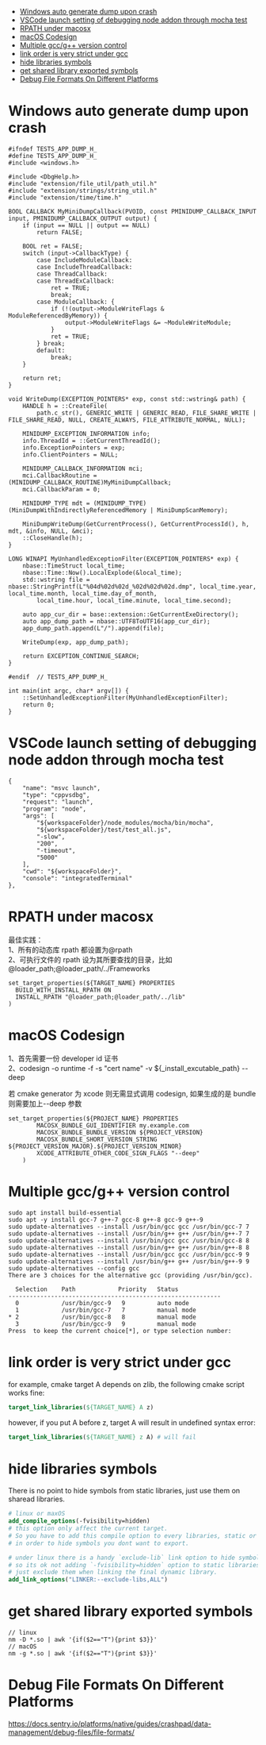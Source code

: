 - [Windows auto generate dump upon crash](#windows-auto-generate-dump-upon-crash)
- [VSCode launch setting of debugging node addon through mocha test](#vscode-launch-setting-of-debugging-node-addon-through-mocha-test)
- [RPATH under macosx](#rpath-under-macosx)
- [macOS Codesign](#macos-codesign)
- [Multiple gcc/g++ version control](#multiple-gccg-version-control)
- [link order is very strict under gcc](#link-order-is-very-strict-under-gcc)
- [hide libraries symbols](#hide-libraries-symbols)
- [get shared library exported symbols](#get-shared-library-exported-symbols)
- [Debug File Formats On Different Platforms](#debug-file-formats-on-different-platforms)

# Windows auto generate dump upon crash

```
#ifndef TESTS_APP_DUMP_H_
#define TESTS_APP_DUMP_H_
#include <windows.h>

#include <DbgHelp.h>
#include "extension/file_util/path_util.h"
#include "extension/strings/string_util.h"
#include "extension/time/time.h"

BOOL CALLBACK MyMiniDumpCallback(PVOID, const PMINIDUMP_CALLBACK_INPUT input, PMINIDUMP_CALLBACK_OUTPUT output) {
    if (input == NULL || output == NULL)
        return FALSE;

    BOOL ret = FALSE;
    switch (input->CallbackType) {
        case IncludeModuleCallback:
        case IncludeThreadCallback:
        case ThreadCallback:
        case ThreadExCallback:
            ret = TRUE;
            break;
        case ModuleCallback: {
            if (!(output->ModuleWriteFlags & ModuleReferencedByMemory)) {
                output->ModuleWriteFlags &= ~ModuleWriteModule;
            }
            ret = TRUE;
        } break;
        default:
            break;
    }

    return ret;
}

void WriteDump(EXCEPTION_POINTERS* exp, const std::wstring& path) {
    HANDLE h = ::CreateFile(
        path.c_str(), GENERIC_WRITE | GENERIC_READ, FILE_SHARE_WRITE | FILE_SHARE_READ, NULL, CREATE_ALWAYS, FILE_ATTRIBUTE_NORMAL, NULL);

    MINIDUMP_EXCEPTION_INFORMATION info;
    info.ThreadId = ::GetCurrentThreadId();
    info.ExceptionPointers = exp;
    info.ClientPointers = NULL;

    MINIDUMP_CALLBACK_INFORMATION mci;
    mci.CallbackRoutine = (MINIDUMP_CALLBACK_ROUTINE)MyMiniDumpCallback;
    mci.CallbackParam = 0;

    MINIDUMP_TYPE mdt = (MINIDUMP_TYPE)(MiniDumpWithIndirectlyReferencedMemory | MiniDumpScanMemory);

    MiniDumpWriteDump(GetCurrentProcess(), GetCurrentProcessId(), h, mdt, &info, NULL, &mci);
    ::CloseHandle(h);
}

LONG WINAPI MyUnhandledExceptionFilter(EXCEPTION_POINTERS* exp) {
    nbase::TimeStruct local_time;
    nbase::Time::Now().LocalExplode(&local_time);
    std::wstring file = nbase::StringPrintf(L"%04d%02d%02d_%02d%02d%02d.dmp", local_time.year, local_time.month, local_time.day_of_month,
        local_time.hour, local_time.minute, local_time.second);

    auto app_cur_dir = base::extension::GetCurrentExeDirectory();
    auto app_dump_path = nbase::UTF8ToUTF16(app_cur_dir);
    app_dump_path.append(L"/").append(file);

    WriteDump(exp, app_dump_path);

    return EXCEPTION_CONTINUE_SEARCH;
}

#endif  // TESTS_APP_DUMP_H_
```

```
int main(int argc, char* argv[]) {
    ::SetUnhandledExceptionFilter(MyUnhandledExceptionFilter);
    return 0;
}
```

# VSCode launch setting of debugging node addon through mocha test

```
{
    "name": "msvc launch",
    "type": "cppvsdbg",
    "request": "launch",
    "program": "node",
    "args": [
        "${workspaceFolder}/node_modules/mocha/bin/mocha",
        "${workspaceFolder}/test/test_all.js",
        "-slow",
        "200",
        "-timeout",
        "5000"
    ],
    "cwd": "${workspaceFolder}",
    "console": "integratedTerminal"
},
```

# RPATH under macosx

最佳实践：  
1、所有的动态库 rpath 都设置为@rpath  
2、可执行文件的 rpath 设为其所要查找的目录，比如@loader_path;@loader_path/../Frameworks

```
set_target_properties(${TARGET_NAME} PROPERTIES
  BUILD_WITH_INSTALL_RPATH ON
  INSTALL_RPATH "@loader_path;@loader_path/../lib"
)
```

# macOS Codesign

1、首先需要一份 developer id 证书  
2、codesign -o runtime -f -s "cert name" -v ${\_install_excutable_path} --deep

若 cmake generator 为 xcode 则无需显式调用 codesign, 如果生成的是 bundle 则需要加上--deep 参数

```
set_target_properties(${PROJECT_NAME} PROPERTIES
        MACOSX_BUNDLE_GUI_IDENTIFIER my.example.com
        MACOSX_BUNDLE_BUNDLE_VERSION ${PROJECT_VERSION}
        MACOSX_BUNDLE_SHORT_VERSION_STRING ${PROJECT_VERSION_MAJOR}.${PROJECT_VERSION_MINOR}
        XCODE_ATTRIBUTE_OTHER_CODE_SIGN_FLAGS "--deep"
    )
```

# Multiple gcc/g++ version control

```
sudo apt install build-essential
sudo apt -y install gcc-7 g++-7 gcc-8 g++-8 gcc-9 g++-9
sudo update-alternatives --install /usr/bin/gcc gcc /usr/bin/gcc-7 7
sudo update-alternatives --install /usr/bin/g++ g++ /usr/bin/g++-7 7
sudo update-alternatives --install /usr/bin/gcc gcc /usr/bin/gcc-8 8
sudo update-alternatives --install /usr/bin/g++ g++ /usr/bin/g++-8 8
sudo update-alternatives --install /usr/bin/gcc gcc /usr/bin/gcc-9 9
sudo update-alternatives --install /usr/bin/g++ g++ /usr/bin/g++-9 9
sudo update-alternatives --config gcc
There are 3 choices for the alternative gcc (providing /usr/bin/gcc).

  Selection    Path            Priority   Status
------------------------------------------------------------
  0            /usr/bin/gcc-9   9         auto mode
  1            /usr/bin/gcc-7   7         manual mode
* 2            /usr/bin/gcc-8   8         manual mode
  3            /usr/bin/gcc-9   9         manual mode
Press  to keep the current choice[*], or type selection number:
```

# link order is very strict under gcc

for example, cmake target A depends on zlib, the following cmake script works fine:

```cmake
target_link_libraries(${TARGET_NAME} A z)
```

however, if you put A before z, target A will result in undefined syntax error:

```cmake
target_link_libraries(${TARGET_NAME} z A) # will fail
```

# hide libraries symbols

There is no point to hide symbols from static libraries, just use them on sharead libraries.

```cmake
# linux or maxOS
add_compile_options(-fvisibility=hidden) 
# this option only affect the current target. 
# So you have to add this compile option to every libraries, static or dynamic, 
# in order to hide symbols you dont want to export.

# under linux there is a handy `exclude-lib` link option to hide symbols imported from static libraries, 
# so its ok not adding `-fvisibility=hidden` option to static libraries under linux, 
# just exclude them when linking the final dynamic library.
add_link_options("LINKER:--exclude-libs,ALL")
```

# get shared library exported symbols

```
// linux
nm -D *.so | awk '{if($2=="T"){print $3}}'
// macOS
nm -g *.so | awk '{if($2=="T"){print $3}}'
```

# Debug File Formats On Different Platforms

https://docs.sentry.io/platforms/native/guides/crashpad/data-management/debug-files/file-formats/
